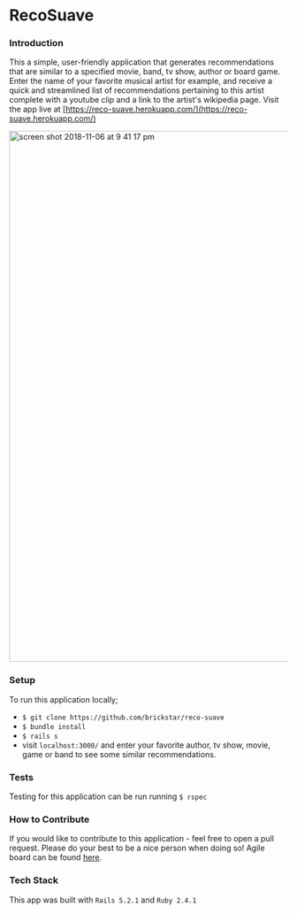 # RecoSuave
### Introduction
This a simple, user-friendly application that generates recommendations that are similar to a specified movie, band, tv show, author or board game. Enter the name of your favorite musical artist for example, and receive a quick and streamlined list of recommendations pertaining to this artist complete with a youtube clip and a link to the artist's wikipedia page. Visit the app live at [https://reco-suave.herokuapp.com/](https://reco-suave.herokuapp.com/)

<img width="960" alt="screen shot 2018-11-06 at 9 41 17 pm" src="https://user-images.githubusercontent.com/33355897/48112159-80068600-e212-11e8-9a9d-9f13b7baeac5.png">

### Setup
To run this application locally;
* `$ git clone https://github.com/brickstar/reco-suave`
* ```$ bundle install```
* ```$ rails s```
* visit ```localhost:3000/``` and enter your favorite author, tv show, movie, game or band to see some similar recommendations.
### Tests
Testing for this application can be run running ```$ rspec```
### How to Contribute
If you would like to contribute to this application - feel free to open a pull request. Please do your best to be a nice person when doing so! Agile board can be found [here](https://www.pivotaltracker.com/n/projects/2223003).
### Tech Stack
This app was built with ```Rails 5.2.1``` and ```Ruby 2.4.1```

